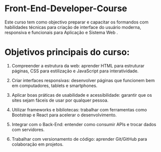 # Front-End-Developer-Course
Este curso tem como objectivo preparar e capacitar os formandos com habilidades técnicas para criação de interface do usuário moderna, responsiva e funcionais para Aplicação e Sistema Web .

# Objetivos principais do curso:

1) Compreender a estrutura da web: aprender HTML para estruturar páginas, CSS para estilização e JavaScript para interatividade.

2) Criar interfaces responsivas: desenvolver páginas que funcionem bem em computadores, tablets e smartphones.

3) Aplicar boas práticas de usabilidade e acessibilidade: garantir que os sites sejam fáceis de usar por qualquer pessoa.

4) Utilizar frameworks e bibliotecas: trabalhar com ferramentas como Bootstrap e React  para acelerar o desenvolvimento.

5) Integrar com o Back-End: entender como consumir APIs e trocar dados com servidores.

6) Trabalhar com versionamento de código: aprender Git/GitHub para colaboração em projetos.
